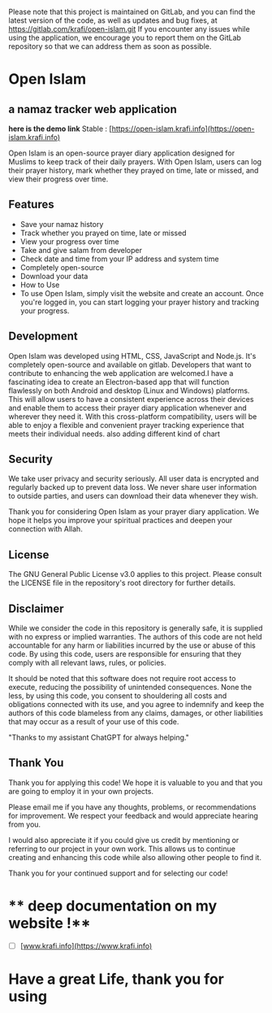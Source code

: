 Please note that this project is maintained on GitLab, and you can find the latest version of the code, as well as updates and bug fixes, at https://gitlab.com/krafi/open-islam.git If you encounter any issues while using the application, we encourage you to report them on the GitLab repository so that we can address them as soon as possible.

# Open Islam

## a namaz tracker web application 
**here is the demo link**
 Stable : [https://open-islam.krafi.info](https://open-islam.krafi.info) 



Open Islam is an open-source prayer diary application designed for Muslims to keep track of their daily prayers. With Open Islam, users can log their prayer history, mark whether they prayed on time, late or missed, and view their progress over time.

## Features

- Save your namaz history
- Track whether you prayed on time, late or missed
- View your progress over time
- Take and give salam from developer
- Check date and time from your IP address and system time
- Completely open-source
- Download your data
- How to Use
- To use Open Islam, simply visit the website and create an account. Once you're logged in, you can start logging your prayer history and tracking your progress.

## Development
Open Islam was developed using HTML, CSS, JavaScript and Node.js. It's completely open-source and available on gitlab. Developers that want to contribute to enhancing the web application are welcomed.I have a fascinating idea to create an Electron-based app that will function flawlessly on both Android and desktop (Linux and Windows) platforms.  This will allow users to have a consistent experience across their devices and enable them to access their prayer diary application whenever and wherever they need it. With this cross-platform compatibility, users will be able to enjoy a flexible and convenient prayer tracking experience that meets their individual needs. also adding different kind of chart

## Security
We take user privacy and security seriously. All user data is encrypted and regularly backed up to prevent data loss. We never share user information to outside parties, and users can download their data whenever they wish.


Thank you for considering Open Islam as your prayer diary application. We hope it helps you improve your spiritual practices and deepen your connection with Allah.


## License

The GNU General Public License v3.0 applies to this project. Please consult the LICENSE file in the repository's root directory for further details.

## Disclaimer

While we consider the code in this repository is generally safe, it is supplied with no express or implied warranties. The authors of this code are not held accountable for any harm or liabilities incurred by the use or abuse of this code. By using this code, users are responsible for ensuring that they comply with all relevant laws, rules, or policies.

It should be noted that this software does not require root access to execute, reducing the possibility of unintended consequences. None the less, by using this code, you consent to shouldering all costs and obligations connected with its use, and you agree to indemnify and keep the authors of this code blameless from any claims, damages, or other liabilities that may occur as a result of your use of this code.

"Thanks to my assistant ChatGPT for always helping."



## Thank You

Thank you for applying this code! We hope it is valuable to you and that you are going to employ it in your own projects.

Please email me if you have any thoughts, problems, or recommendations for improvement. We respect your feedback and would appreciate hearing from you.

I would also appreciate it if you could give us credit by mentioning or referring to our project in your own work. This allows us to continue creating and enhancing this code while also allowing other people to find it.

Thank you for your continued support and for selecting our code!

# ** deep documentation on my website !**

- [ ] [www.krafi.info](https://www.krafi.info)


# Have a great Life, thank you for using 
